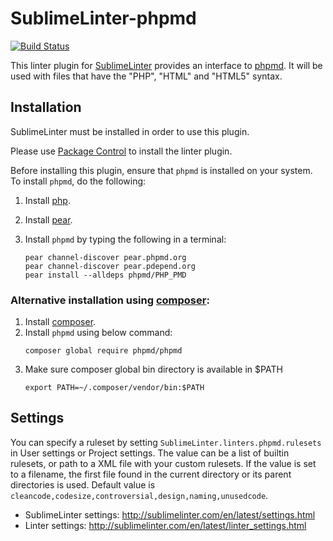 SublimeLinter-phpmd
=========================

[![Build Status](https://travis-ci.org/SublimeLinter/SublimeLinter-phpmd.svg?branch=master)](https://travis-ci.org/SublimeLinter/SublimeLinter-phpmd)

This linter plugin for [SublimeLinter](https://github.com/SublimeLinter/SublimeLinter) provides an interface to [phpmd](http://phpmd.org/documentation/index.html).
It will be used with files that have the "PHP", "HTML" and "HTML5" syntax.


## Installation

SublimeLinter must be installed in order to use this plugin. 

Please use [Package Control](https://packagecontrol.io) to install the linter plugin.

Before installing this plugin, ensure that `phpmd` is installed on your system.
To install `phpmd`, do the following:

1. Install [php](http://php.net).

2. Install [pear](http://pear.php.net).

3. Install `phpmd` by typing the following in a terminal:
   ```
   pear channel-discover pear.phpmd.org
   pear channel-discover pear.pdepend.org
   pear install --alldeps phpmd/PHP_PMD
   ```

### Alternative installation using [composer](https://getcomposer.org/):

1. Install [composer](https://getcomposer.org/).
2. Install `phpmd` using below command:
   ```
   composer global require phpmd/phpmd
   ```
3. Make sure composer global bin directory is available in $PATH
   ```
   export PATH=~/.composer/vendor/bin:$PATH
   ```

## Settings

You can specify a ruleset by setting `SublimeLinter.linters.phpmd.rulesets` in User settings or Project settings. The value can be a list of builtin rulesets, or path to a XML file with your custom rulesets. If the value is set to a filename, the first file found in the current directory or its parent directories is used. Default value is `cleancode,codesize,controversial,design,naming,unusedcode`.

- SublimeLinter settings: http://sublimelinter.com/en/latest/settings.html
- Linter settings: http://sublimelinter.com/en/latest/linter_settings.html
